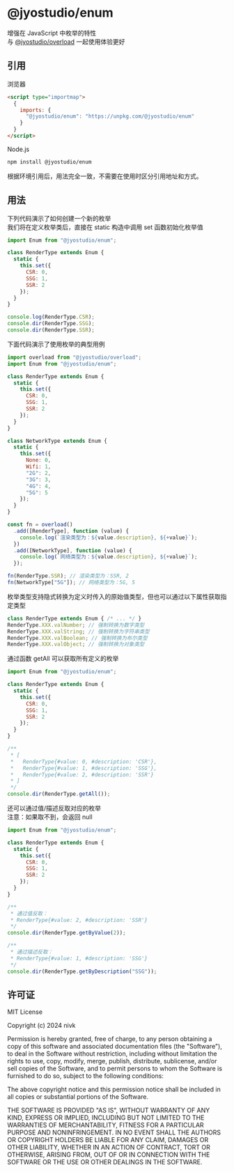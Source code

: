 # @jyostudio/enum

增强在 JavaScript 中枚举的特性  
与 [@jyostudio/overload](https://www.npmjs.com/package/@jyostudio/overload) 一起使用体验更好

## 引用

浏览器

```HTML
<script type="importmap">
  {
    imports: {
      "@jyostudio/enum": "https://unpkg.com/@jyostudio/enum"
    }
  }
</script>
```

Node.js

```bash
npm install @jyostudio/enum
```

根据环境引用后，用法完全一致，不需要在使用时区分引用地址和方式。

## 用法

下列代码演示了如何创建一个新的枚举  
我们将在定义枚举类后，直接在 static 构造中调用 set 函数初始化枚举值

```javascript
import Enum from "@jyostudio/enum";

class RenderType extends Enum {
  static {
    this.set({
      CSR: 0,
      SSG: 1,
      SSR: 2
    });
  }
}

console.log(RenderType.CSR);
console.dir(RenderType.SSG);
console.dir(RenderType.SSR);
```

下面代码演示了使用枚举的典型用例

```javascript
import overload from "@jyostudio/overload";
import Enum from "@jyostudio/enum";

class RenderType extends Enum {
  static {
    this.set({
      CSR: 0,
      SSG: 1,
      SSR: 2
    });
  }
}

class NetworkType extends Enum {
  static {
    this.set({
      None: 0,
      Wifi: 1,
      "2G": 2,
      "3G": 3,
      "4G": 4,
      "5G": 5
    });
  }
}

const fn = overload()
  .add([RenderType], function (value) {
    console.log(`渲染类型为：${value.description}, ${+value}`);
  })
  .add([NetworkType], function (value) {
    console.log(`网络类型为：${value.description}, ${+value}`);
  });

fn(RenderType.SSR); // 渲染类型为：SSR, 2
fn(NetworkType["5G"]); // 网络类型为：5G, 5
```

枚举类型支持隐式转换为定义时传入的原始值类型，但也可以通过以下属性获取指定类型

``` javascript
class RenderType extends Enum { /* ... */ }
RenderType.XXX.valNumber; // 强制转换为数字类型
RenderType.XXX.valString; // 强制转换为字符串类型
RenderType.XXX.valBoolean; // 强制转换为布尔类型
RenderType.XXX.valObject; // 强制转换为对象类型
```

通过函数 getAll 可以获取所有定义的枚举

```javascript
import Enum from "@jyostudio/enum";

class RenderType extends Enum {
  static {
    this.set({
      CSR: 0,
      SSG: 1,
      SSR: 2
    });
  }
}

/**
 * [
 *   RenderType{#value: 0, #description: 'CSR'},
 *   RenderType{#value: 1, #description: 'SSG'},
 *   RenderType{#value: 2, #description: 'SSR'}
 * ]
 */
console.dir(RenderType.getAll());
```

还可以通过值/描述反取对应的枚举  
注意：如果取不到，会返回 null

```javascript
import Enum from "@jyostudio/enum";

class RenderType extends Enum {
  static {
    this.set({
      CSR: 0,
      SSG: 1,
      SSR: 2
    });
  }
}

/**
 * 通过值反取：  
 * RenderType{#value: 2, #description: 'SSR'}
 */
console.dir(RenderType.getByValue(2));

/**
 * 通过描述反取：
 * RenderType{#value: 1, #description: 'SSG'}
 */
console.dir(RenderType.getByDescription("SSG"));
```

## 许可证

MIT License

Copyright (c) 2024 nivk

Permission is hereby granted, free of charge, to any person obtaining a copy
of this software and associated documentation files (the "Software"), to deal
in the Software without restriction, including without limitation the rights
to use, copy, modify, merge, publish, distribute, sublicense, and/or sell
copies of the Software, and to permit persons to whom the Software is
furnished to do so, subject to the following conditions:

The above copyright notice and this permission notice shall be included in all
copies or substantial portions of the Software.

THE SOFTWARE IS PROVIDED "AS IS", WITHOUT WARRANTY OF ANY KIND, EXPRESS OR
IMPLIED, INCLUDING BUT NOT LIMITED TO THE WARRANTIES OF MERCHANTABILITY,
FITNESS FOR A PARTICULAR PURPOSE AND NONINFRINGEMENT. IN NO EVENT SHALL THE
AUTHORS OR COPYRIGHT HOLDERS BE LIABLE FOR ANY CLAIM, DAMAGES OR OTHER
LIABILITY, WHETHER IN AN ACTION OF CONTRACT, TORT OR OTHERWISE, ARISING FROM,
OUT OF OR IN CONNECTION WITH THE SOFTWARE OR THE USE OR OTHER DEALINGS IN THE
SOFTWARE.
